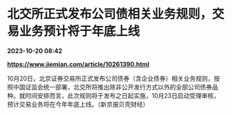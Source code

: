 # 北交所正式发布公司债相关业务规则，交易业务预计将于年底上线

**2023-10-20 08:42**

**https://www.jiemian.com/article/10261390.html**

10月20日，北京证券交易所正式发布公司债券（含企业债券）相关业务规则，按照中国证监会统一部署，北交所将推出除非公开发行方式以外的全部公司债券品种。就时间安排而言，此次规则将于发布之日起实施，10月23日启动受理审核，预计交易业务将在今年年底上线。（新京报贝壳财经）